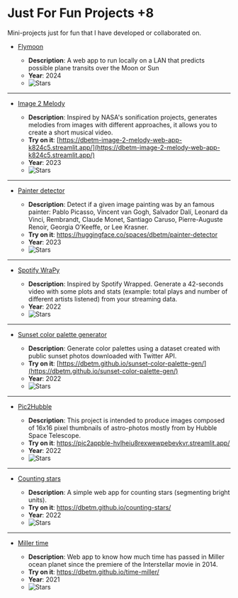 # Just For Fun Projects +8
Mini-projects just for fun that I have developed or collaborated on.


- [Flymoon](https://github.com/dbetm/flymoon)

    - **Description**: A web app to run locally on a LAN that predicts possible plane transits over the Moon or Sun
    - **Year**: 2024
    - ![Stars](https://img.shields.io/github/stars/dbetm/flymoon?color=green)
-------

- [Image 2 Melody](https://github.com/dbetm/image-2-melody)

    - **Description**: Inspired by NASA's sonification projects, generates melodies from images with different approaches, it allows you to create a short musical video.
    - **Try on it**: [https://dbetm-image-2-melody-web-app-k824c5.streamlit.app/](https://dbetm-image-2-melody-web-app-k824c5.streamlit.app/)
    - **Year**: 2023
    - ![Stars](https://img.shields.io/github/stars/dbetm/image-2-melody?color=green)
-------

- [Painter detector](https://github.com/dbetm/my-ai-history/blob/master/courses/fast.ai/practical-deep-learning-2022/02%20deployment/painting-detector)

    - **Description**: Detect if a given image painting was by an famous painter: Pablo Picasso, Vincent van Gogh, Salvador Dalí, Leonard da Vinci, Rembrandt, Claude Monet, Santiago Caruso, Pierre-Auguste Renoir, Georgia O’Keeffe, or Lee Krasner.
    - **Try on it**: https://huggingface.co/spaces/dbetm/painter-detector
    - **Year**: 2023
    - ![Stars](https://img.shields.io/github/stars/dbetm/my-ai-history?color=green)
 
-------

- [Spotify WraPy](https://github.com/dbetm/spotify-wrapy)

    - **Description**: Inspired by Spotify Wrapped. Generate a 42-seconds video with some plots and stats (example: total plays and number of different artists listened) from your streaming data.
    - **Year**: 2022
    - ![Stars](https://img.shields.io/github/stars/dbetm/spotify-wrapy?color=green)
-------

- [Sunset color palette generator](https://github.com/dbetm/sunset-color-palette-gen)

    - **Description**: Generate color palettes using a dataset created with public sunset photos downloaded with Twitter API.
    - **Try on it**: [https://dbetm.github.io/sunset-color-palette-gen/](https://dbetm.github.io/sunset-color-palette-gen/)
    - **Year**: 2022
    - ![Stars](https://img.shields.io/github/stars/dbetm/sunset-color-palette-gen?color=green)
-------

- [Pic2Hubble](https://github.com/Wolfteinter/Pic2Hubble)

    - **Description**: This project is intended to produce images composed of 16x16 pixel thumbnails of astro-photos mostly from by Hubble Space Telescope.
    - **Try on it**: https://pic2appble-hvlheiu8rexwewpebevkvr.streamlit.app/
    - **Year**: 2022
    - ![Stars](https://img.shields.io/github/stars/Wolfteinter/Pic2Hubble?color=green)
-------
- [Counting stars](https://github.com/dbetm/counting-stars)
    
    - **Description**: A simple web app for counting stars (segmenting bright units).
    - **Try on it**: https://dbetm.github.io/counting-stars/
    - **Year**: 2022
    - ![Stars](https://img.shields.io/github/stars/dbetm/counting-stars?color=green) 
-------
- [Miller time](https://github.com/dbetm/time-miller) 

    - **Description**: Web app to know how much time has passed in Miller ocean planet since the premiere of the Interstellar movie in 2014.
     - **Try on it**: https://dbetm.github.io/time-miller/
    - **Year**: 2021
    - ![Stars](https://img.shields.io/github/stars/dbetm/time-miller?color=green) 


